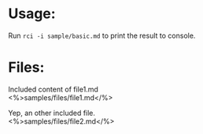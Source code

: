 # Usage:

Run `rci -i sample/basic.md` to print the result to console.


# Files:

Included content of file1.md  
<%>samples/files/file1.md</%>

Yep, an other included file.  
<%>samples/files/file2.md</%>
